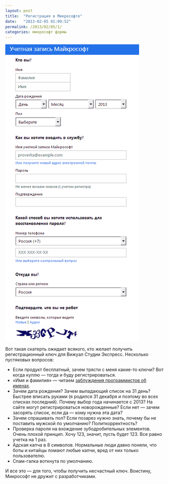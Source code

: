 ```yaml
---
layout: post
title:  "Регистрация в Микрософте"
date:   "2013-02-05 01:09:52"
permalink: /2013/02/05/1/
categories: микрософт формы
---
```


![screenshot](/assets/static/problem.gif)

Вот такая скатерть ожидает всякого, кто желает получить
регистрационный ключ для Вижуал Студии Экспресс. Несколько пустяковых
вопросов:

- Если продукт бесплатный, зачем трясти с меня какие-то ключи? Вот
  когда куплю — тогда и буду регистрироваться.
- «Имя и фамилия» — читаем
  [заблуждения программистов об именах](http://habrahabr.ru/post/146901/).
- Зачем дата рождения? Зачем выпадающий список на 31 день? Быстрее
  вписать руками (я родился 31 декабря и поэтому во всех списках
  последний). Почему выбор года начинается с 2013? На сайте могут
  регистрироваться новорожденные? Если нет — зачем засорять список,
  если да — кому нужна эта дата?
- Зачем спрашивать пол? Если позарез нужно знать, почему бы не
  поставить мужской по умолчанию? Политкорректность?
- Проверка пароля на вхождение зубодробительных элементов. Очень
  плохой принцип. Хочу 123, значит, пусть будет 123. Все равно учетка
  на 1 раз.
- Адская капча в 8 символов. Нормальные люди давно поняли, что боты и
  китайцы ломают любые капчи, вред от них только пользователю.
- Спам-галка воткнута по умолчанию.

И все это — для того, чтобы получить несчастный ключ. Воистину,
Микрософт не дружит с разработчиками.

